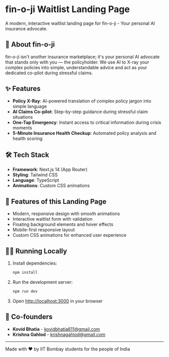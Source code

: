 # fin-o-ji Waitlist Landing Page

A modern, interactive waitlist landing page for fin-o-ji - Your personal AI insurance advocate.

## 🚀 About fin-o-ji

fin-o-ji isn't another insurance marketplace; it's your personal AI advocate that stands only with you — the policyholder. We use AI to X-ray your complex policies into simple, understandable advice and act as your dedicated co-pilot during stressful claims.

## ✨ Features

- **Policy X-Ray**: AI-powered translation of complex policy jargon into simple language
- **AI Claims Co-pilot**: Step-by-step guidance during stressful claim situations
- **One-Tap Emergency**: Instant access to critical information during crisis moments
- **5-Minute Insurance Health Checkup**: Automated policy analysis and health scoring

## 🛠 Tech Stack

- **Framework**: Next.js 14 (App Router)
- **Styling**: Tailwind CSS
- **Language**: TypeScript
- **Animations**: Custom CSS animations

## 🎨 Features of this Landing Page

- Modern, responsive design with smooth animations
- Interactive waitlist form with validation
- Floating background elements and hover effects
- Mobile-first responsive layout
- Custom CSS animations for enhanced user experience

## 🏃‍♂️ Running Locally

1. Install dependencies:
   ```bash
   npm install
   ```

2. Run the development server:
   ```bash
   npm run dev
   ```

3. Open [http://localhost:3000](http://localhost:3000) in your browser

## 📧 Co-founders

- **Kovid Bhatia** - [kovidbhatia611@gmail.com](mailto:kovidbhatia611@gmail.com)
- **Krishna Gahlod** - [krishnagahlod@gmail.com](mailto:krishnagahlod@gmail.com)

---

Made with ❤️ by IIT Bombay students for the people of India
